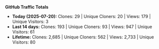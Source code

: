 
**GitHub Traffic Totals**

- **Today (2025-07-20):** Clones: 29 | Unique Cloners: 20 | Views: 179 | Unique Visitors: 3
- **Last 14 days:** Clones: 193 | Unique Cloners: 93 | Views: 947 | Unique Visitors: 61
- **Lifetime:** Clones: 2,685 | Unique Cloners: 562 | Views: 2,733 | Unique Visitors: 80
